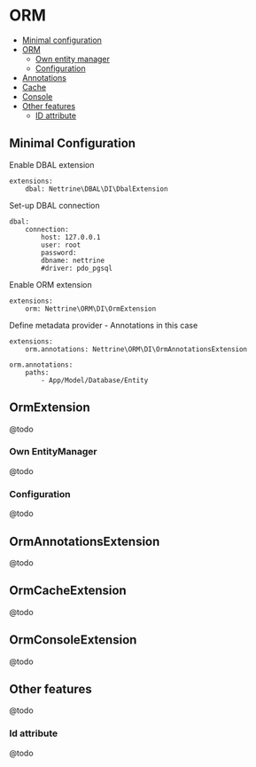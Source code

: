 # ORM

- [Minimal configuration](#minimal-configuration)
- [ORM](#ormextension)
	- [Own entity manager](#own-entitymanager)
	- [Configuration](#configuration)
- [Annotations](#ormannotationsextension)
- [Cache](#ormcacheextension)
- [Console](#ormconsoleextension)
- [Other features](#other-features)
	- [ID attribute](#id-attribute)

## Minimal Configuration

Enable DBAL extension

```
extensions:
	dbal: Nettrine\DBAL\DI\DbalExtension
```

Set-up DBAL connection

```
dbal:
	connection:
		host: 127.0.0.1
		user: root
		password:
		dbname: nettrine
		#driver: pdo_pgsql
```

Enable ORM extension

```
extensions:
	orm: Nettrine\ORM\DI\OrmExtension
```

Define metadata provider - Annotations in this case 

```
extensions:
	orm.annotations: Nettrine\ORM\DI\OrmAnnotationsExtension

orm.annotations:
	paths:
		- App/Model/Database/Entity
```

## OrmExtension

@todo

### Own EntityManager

@todo

### Configuration

@todo

## OrmAnnotationsExtension

@todo

## OrmCacheExtension

@todo

## OrmConsoleExtension

@todo

## Other features 

@todo

### Id attribute

@todo
